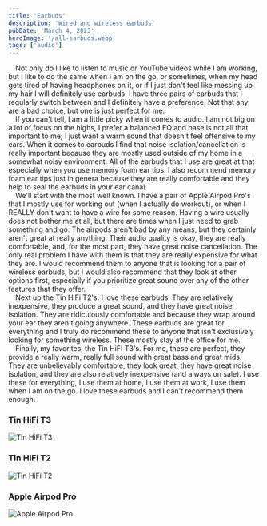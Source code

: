 ```yaml
---
title: 'Earbuds'
description: 'Wired and wireless earbuds'
pubDate: 'March 4, 2023'
heroImage: '/all-earbuds.webp'
tags: ['audio']
---
```


&emsp;Not only do I like to listen to music or YouTube videos while I am working, but I like to do the same when I am on the go, or sometimes, when my head gets tired of having headphones on it, or if I just don't feel like messing up my hair I will definitely use earbuds. I have three pairs of earbuds that I regularly switch between and I definitely have a preference. Not that any are a bad choice, but one is just perfect for me.
<br />
&emsp;If you can't tell, I am a little picky when it comes to audio. I am not big on a lot of focus on the highs, I prefer a balanced EQ and base is not all that important to me; I just want a warm sound that doesn't feel offensive to my ears. When it comes to earbuds I find that noise isolation/cancellation is really important because they are mostly used outside of my home in a somewhat noisy environment. All of the earbuds that I use are great at that especially when you use memory foam ear tips. I also recommend memory foam ear tips just in genera because they are really comfortable and they help to seal the earbuds in your ear canal.
<br />
&emsp;We'll start with the most well known. I have a pair of Apple Airpod Pro's that I mostly use for working out (when I actually do workout), or when I REALLY don't want to have a wire for some reason. Having a wire usually does not bother me at all, but there are times when I just need to grab something and go. The airpods aren't bad by any means, but they certainly aren't great at really anything. Their audio quality is okay, they are really comfortable, and, for the most part, they have great noise cancellation. The only real problem I have with them is that they are really expensive for what they are. I would recommend them to anyone that is looking for a pair of wireless earbuds, but I would also recommend that they look at other options first, especially if you prioritize great sound over any of the other features that they offer.
<br />
&emsp;Next up the Tin HiFi T2's. I love these earbuds. They are relatively inexpensive, they produce a great sound, and they have great noise isolation. They are ridiculously comfortable and because they wrap around your ear they aren't going anywhere. These earbuds are great for everything and I truly do recommend these to anyone that isn't exclusively looking for something wireless. These mostly stay at the office for me.
<br />
&emsp;Finally, my favorites, the Tin HiFI T3's. For me, these are perfect, they provide a really warm, really full sound with great bass and great mids. They are unbelievably comfortable, they look great, they have great noise isolation, and they are also relatively inexpensive (and always on sale). I use these for everything, I use them at home, I use them at work, I use them when I am on the go. I love these earbuds and I can't recommend them enough.
<br />

### Tin HiFi T3

![Tin HiFi T3](/t3.webp)

### Tin HiFi T2

![Tin HiFi T2](/t2.webp)

### Apple Airpod Pro

![Apple Airpod Pro](/airpod-pro.webp)
